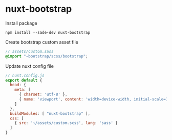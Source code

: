 # nuxt-bootstrap

Install package
```
npm install --sade-dev nuxt-bootstrap
```

Create bootstrap custom asset file 
```scss
// assets/custom.sass
@import "~bootstrap/scss/bootstrap";
```

Update nuxt config file
```js
// nuxt.config.js
export default {
  head: {
    meta: [
      { charset: 'utf-8' },
      { name: 'viewport', content: 'width=device-width, initial-scale=1' }
    ]
  },
  buildModules: [ "nuxt-bootstrap" ],
  css: [
    { src: '~/assets/custom.scss', lang: 'sass' }
  ]
}
```
